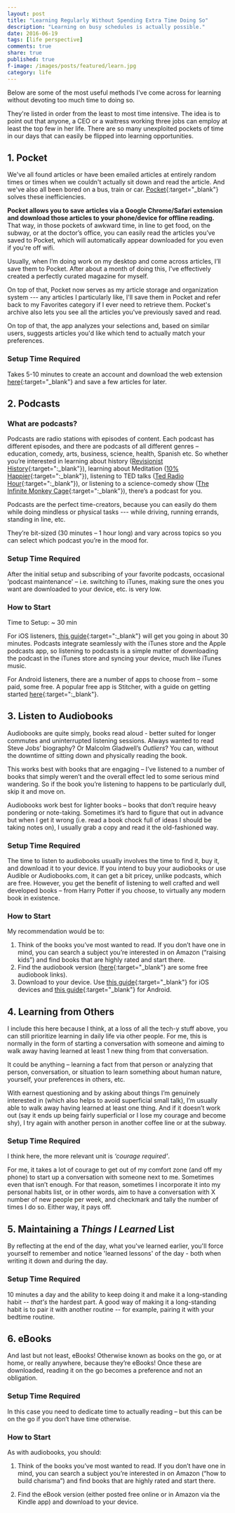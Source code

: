 ```yaml
---
layout: post
title: "Learning Regularly Without Spending Extra Time Doing So"
description: "Learning on busy schedules is actually possible."
date: 2016-06-19
tags: [life perspective]
comments: true
share: true
published: true
f-image: /images/posts/featured/learn.jpg
category: life
---
```


Below are some of the most useful methods I've come across for learning without devoting too much time to doing so. 

They're listed in order from the least to most time intensive. The idea is to point out that anyone, a CEO or a waitress working three jobs can employ at least the top few in her life. There are so many unexploited pockets of time in our days that can easily be flipped into learning opportunities. 

## 1. Pocket

We've all found articles or have been emailed articles at entirely random times or times when we couldn't actually sit down and read the article. And we've also all been bored on a bus, train or car. [Pocket](https://getpocket.com/){:target="_blank"} solves these inefficiencies.

__Pocket allows you to save articles via a Google Chrome/Safari extension and download those articles to your phone/device for offline reading.__ That way, in those pockets of awkward time, in line to get food, on the subway, or at the doctor’s office, you can easily read the articles you’ve saved to Pocket, which will automatically appear downloaded for you even if you're off wifi. 

Usually, when I’m doing work on my desktop and come across articles, I’ll save them to Pocket. After about a month of doing this, I've effectively created a perfectly curated magazine for myself. 

On top of that, Pocket now serves as my article storage and organization system --- any articles I particularly like, I'll save them in Pocket and refer back to my Favorites category if I ever need to retrieve them. Pocket's archive also lets you see all the articles you've previously saved and read. 

On top of that, the app analyzes your selections and, based on similar users, suggests articles you'd like which tend to actually match your preferences. 

### Setup Time Required 

Takes 5-10 minutes to create an account and download the web extension [here](https://getpocket.com/){:target="_blank"} and save a few articles for later. 

## 2. Podcasts

### What are podcasts? 

Podcasts are radio stations with episodes of content. Each podcast has different episodes, and there are podcasts of all different genres – education, comedy, arts, business, science, health, Spanish etc. So whether you’re interested in learning about history ([Revisionist History](http://revisionisthistory.com){:target=":_blank"}), learning about Meditation ([10% Happier](http://www.10percenthappier.com){:target=":_blank"}), listening to TED talks ([Ted Radio Hour](http://www.npr.org/podcasts/510298/ted-radio-hour){:target=":_blank"}), or listening to a science-comedy show ([The Infinite Monkey Cage](http://www.bbc.co.uk/programmes/b00snr0w){:target=":_blank"}), there’s a podcast for you. 

Podcasts are the perfect time-creators, because you can easily do them while doing mindless or physical tasks --- while driving, running errands, standing in line, etc.

They’re bit-sized (30 minutes – 1 hour long) and vary across topics so you can select which podcast you’re in the mood for. 

### Setup Time Required

After the initial setup and subscribing of your favorite podcasts, occasional ‘podcast maintenance' – i.e. switching to iTunes, making sure the ones you want are downloaded to your device, etc. is very low. 

### How to Start

Time to Setup: ~ 30 min 

For iOS listeners, [this guide](http://www.everythingicafe.com/listen-to-podcasts-on-iphone/){:target=":_blank"} will get you going in about 30 minutes. Podcasts integrate seamlessly with the iTunes store and the Apple podcasts app, so listening to podcasts is a simple matter of downloading the podcast in the iTunes store and syncing your device, much like iTunes music. 

For Android listeners, there are a number of apps to choose from – some paid, some free. A popular free app is Stitcher, with a guide on getting started [here](http://jeremymccommons.com/business/learn-faster-8-simple-steps-for-stitcher-radio/){:target=":_blank"}. 

## 3. Listen to Audiobooks

Audiobooks are quite simply, books read aloud - better suited for longer commutes and uninterrupted listening sessions. Always wanted to read Steve Jobs’ biography? Or Malcolm Gladwell’s _Outliers_? You can, without the downtime of sitting down and physically reading the book. 

This works best with books that are engaging – I’ve listened to a number of books that simply weren’t and the overall effect led to some serious mind wandering. So if the book you’re listening to happens to be particularly dull, skip it and move on. 

Audiobooks work best for lighter books – books that don’t require heavy pondering or note-taking. Sometimes it’s hard to figure that out in advance but when I get it wrong (i.e. read a book chock full of ideas I should be taking notes on), I usually grab a copy and read it the old-fashioned way. 

### Setup Time Required

The time to listen to audiobooks usually involves the time to find it, buy it, and download it to your device. If you intend to buy your audiobooks or use Audible or Audiobooks.com, it can get a bit pricey, unlike podcasts, which are free. However, you get the benefit of listening to well crafted and well developed books – from Harry Potter if you choose, to virtually any modern book in existence.

### How to Start

My recommendation would be to:
1. Think of the books you’ve most wanted to read. If you don’t have one in mind, you can search a subject you’re interested in on Amazon (“raising kids”) and find books that are highly rated and start there.
2. Find the audiobook version ([here](https://bookriot.com/2016/09/15/11-websites-find-free-audiobooks-online/){:target="_blank"} are some free audiobook links).
3. Download to your device. Use [this guide](https://www.imore.com/how-to-use-audiobooks-ibooks-iphone-ipad){:target="_blank"} for iOS devices and [this guide](http://www.guidingtech.com/31995/audiobooks-android/){:target="_blank"} for Android.


## 4. Learning from Others 

I include this here because I think, at a loss of all the tech-y stuff above, you can still prioritize learning in daily life via other people. For me, this is normally in the form of starting a conversation with someone and aiming to walk away having learned at least 1 new thing from that conversation. 

It could be anything – learning a fact from that person or analyzing that person, conversation, or situation to learn something about human nature, yourself, your preferences in others, etc.

With earnest questioning and by asking about things I’m genuinely interested in (which also helps to avoid superficial small talk), I’m usually able to walk away having learned at least one thing. And if it doesn’t work out (say it ends up being fairly superficial or I lose my courage and become shy), I try again with another person in another coffee line or at the subway. 

### Setup Time Required 
 
I think here, the more relevant unit is _‘courage required’_. 

For me, it takes a lot of courage to get out of my comfort zone (and off my phone) to start up a conversation with someone next to me. Sometimes even that isn’t enough. For that reason, sometimes I incorporate it into my personal habits list, or in other words, aim to have a conversation with X number of new people per week, and checkmark and tally the number of times I do so. Either way, it pays off.

<h2> 5. Maintaining a <i>Things I Learned</i> List </h2>

By reflecting at the end of the day, what you've learned earlier, you'll force yourself to remember and notice 'learned lessons' of the day - both when writing it down and during the day. 

### Setup Time Required

10 minutes a day and the ability to keep doing it and make it a long-standing habit -- *that's* the hardest part. A good way of making it a long-standing habit is to pair it with another routine -- for example, pairing it with your bedtime routine.


## 6. eBooks 

And last but not least, eBooks! Otherwise known as books on the go, or at home, or really anywhere, because they’re eBooks! Once these are downloaded, reading it on the go becomes a preference and not an obligation.   

### Setup Time Required

In this case you need to dedicate time to actually reading – but this can be on the go if you don’t have time otherwise. 

### How to Start

As with audiobooks, you should: 

1. Think of the books you’ve most wanted to read. If you don’t have one in mind, you can search a subject you’re interested in on Amazon (“how to build charisma”) and find books that are highly rated and start there.

2. Find the eBook version (either posted free online or in Amazon via the Kindle app) and download to your device.
